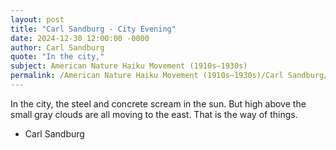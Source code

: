 ```yaml
---
layout: post
title: "Carl Sandburg - City Evening"
date: 2024-12-30 12:00:00 -0000
author: Carl Sandburg
quote: "In the city,"
subject: American Nature Haiku Movement (1910s–1930s)
permalink: /American Nature Haiku Movement (1910s–1930s)/Carl Sandburg/Carl Sandburg - City Evening
---
```


In the city,
the steel and concrete
scream in the sun.
But high above
the small gray clouds
are all moving to the east.
That is the way of things.

- Carl Sandburg
